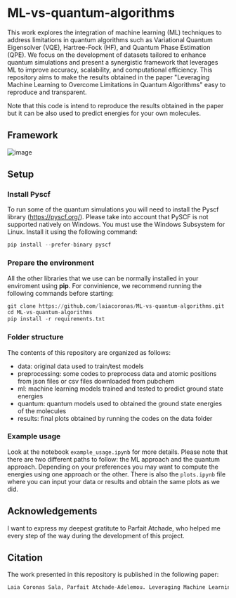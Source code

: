 # ML-vs-quantum-algorithms
This work explores the integration of machine learning (ML) techniques to address limitations in quantum algorithms such as Variational Quantum Eigensolver (VQE), Hartree-Fock (HF), and Quantum Phase Estimation (QPE). We focus on the development of datasets tailored to enhance quantum simulations and present a synergistic framework that leverages ML to improve accuracy, scalability, and computational efficiency. This repository aims to make the results obtained in the paper "Leveraging Machine Learning to Overcome Limitations in Quantum Algorithms" easy to reproduce and transparent.

Note that this code is intend to reproduce the results obtained in the paper but it can be also used to predict energies for your own molecules.

## Framework

![image](https://github.com/user-attachments/assets/84b7c200-1b9d-46c1-b234-61729f82eb6a)

## Setup

### Install Pyscf

To run some of the quantum simulations you will need to install the Pyscf library (https://pyscf.org/). 
Please take into account that PySCF is not supported natively on Windows. You must use the Windows Subsystem for Linux.
Install it using the following command:

```python
pip install --prefer-binary pyscf
```

### Prepare the environment

All the other libraries that we use can be normally installed in your enviroment using **pip**. For convinience, we recommend running the following commands before starting:
```python
git clone https://github.com/laiacoronas/ML-vs-quantum-algorithms.git
cd ML-vs-quantum-algorithms
pip install -r requirements.txt
```

### Folder structure
The contents of this repository are organized as follows:

- data: original data used to train/test models
- preprocessing: some codes to preprocess data and atomic positions from json files or csv files downloaded from pubchem
- ml: machine learning models trained and tested to predict ground state energies
- quantum: quantum models used to obtained the ground state energies of the molecules
- results: final plots obtained by running the codes on the data folder

### Example usage

Look at the notebook ```example_usage.ipynb``` for more details. Please note that there are two different paths to follow: the ML approach and the quantum approach. Depending on your preferences you may want to compute the energies using one approach or the other.
There is also the ```plots.ipynb``` file where you can input your data or results and obtain the same plots as we did.

## Acknowledgements
I want to express my deepest gratitute to Parfait Atchade, who helped me every step of the way during the development of this project.

## Citation
The work presented in this repository is published in the following paper:

```python
Laia Coronas Sala, Parfait Atchade-Adelemou. Leveraging Machine Learning to Overcome Limitations in Quantum Algorithms. arXiv:2412.11405 [physics.chem-ph], 16 Dec 2024. Disponible en: https://doi.org/10.48550/arXiv.2412.11405
```


